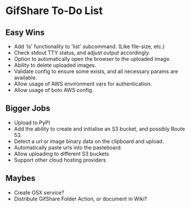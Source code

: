 GifShare To-Do List
===================

Easy Wins
---------
* Add 'ls' functionality to 'list' subcommand. (Like file-size, etc.)
* Check stdout TTY status, and adjust output accordingly.
* Option to automatically open the browser to the uploaded image.
* Ability to delete uploaded images.
* Validate config to ensure some exists, and all necessary params are available.
* Allow usage of AWS environment vars for authentication.
* Allow usage of boto AWS config.

Bigger Jobs
-----------
* Upload to PyPI
* Add the ability to create and initialise an S3 bucket, and possibly Route 53.
* Detect a url or image binary data on the clipboard and upload.
* Automatically paste urls into the pasteboard.
* Allow uploading to different S3 buckets
* Support other cloud hosting providers

Maybes
------
* Create OSX service?
* Distribute GifShare Folder Action, or document in Wiki?
